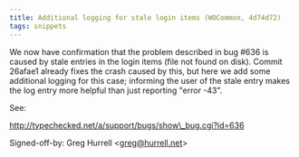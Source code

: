 ```yaml
---
title: Additional logging for stale login items (WOCommon, 4d74d72)
tags: snippets
---
```


We now have confirmation that the problem described in bug \#636 is caused by stale entries in the login items (file not found on disk). Commit 26afae1 already fixes the crash caused by this, but here we add some additional logging for this case; informing the user of the stale entry makes the log entry more helpful than just reporting "error -43".

See:

http://typechecked.net/a/support/bugs/show\_bug.cgi?id=636

Signed-off-by: Greg Hurrell &lt;greg@hurrell.net&gt;
